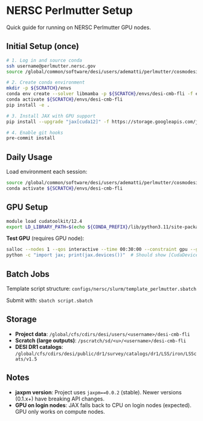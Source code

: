 # NERSC Perlmutter Setup

Quick guide for running on NERSC Perlmutter GPU nodes.

## Initial Setup (once)

```bash
# 1. Log in and source conda
ssh username@perlmutter.nersc.gov
source /global/common/software/desi/users/adematti/perlmutter/cosmodesiconda/20250331-1.0.0/conda/etc/profile.d/conda.sh

# 2. Create conda environment
mkdir -p ${SCRATCH}/envs
conda env create --solver libmamba -p ${SCRATCH}/envs/desi-cmb-fli -f env/environment.yml
conda activate ${SCRATCH}/envs/desi-cmb-fli
pip install -e .

# 3. Install JAX with GPU support
pip install --upgrade "jax[cuda12]" -f https://storage.googleapis.com/jax-releases/jax_cuda_releases.html

# 4. Enable git hooks
pre-commit install
```

## Daily Usage

Load environment each session:
```bash
source /global/common/software/desi/users/adematti/perlmutter/cosmodesiconda/20250331-1.0.0/conda/etc/profile.d/conda.sh
conda activate ${SCRATCH}/envs/desi-cmb-fli
```

## GPU Setup

```bash
module load cudatoolkit/12.4
export LD_LIBRARY_PATH=$(echo ${CONDA_PREFIX}/lib/python3.11/site-packages/nvidia/*/lib | tr ' ' ':'):${LD_LIBRARY_PATH}
```

**Test GPU** (requires GPU node):
```bash
salloc --nodes 1 --qos interactive --time 00:30:00 --constraint gpu --gpus 1 --account=desi
python -c "import jax; print(jax.devices())"  # Should show [CudaDevice(id=0)]
```

## Batch Jobs

Template script structure: `configs/nersc/slurm/template_perlmutter.sbatch`

Submit with: `sbatch script.sbatch`

## Storage

- **Project data**: `/global/cfs/cdirs/desi/users/<username>/desi-cmb-fli`
- **Scratch (large outputs)**: `/pscratch/sd/<u>/<username>/desi-cmb-fli`
- **DESI DR1 catalogs**: `/global/cfs/cdirs/desi/public/dr1/survey/catalogs/dr1/LSS/iron/LSScats/v1.5`

## Notes

- **jaxpm version**: Project uses `jaxpm==0.0.2` (stable). Newer versions (0.1.x+) have breaking API changes.
- **GPU on login nodes**: JAX falls back to CPU on login nodes (expected). GPU only works on compute nodes.
